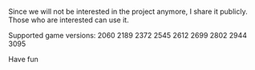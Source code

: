 Since we will not be interested in the project anymore, I share it publicly. Those who are interested can use it.

Supported game versions:
2060
2189
2372
2545
2612
2699
2802
2944
3095

Have fun
